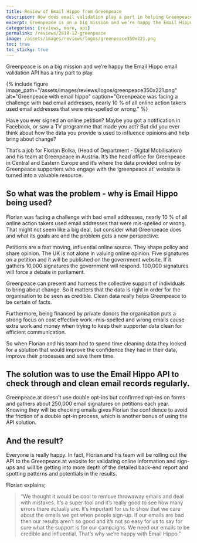 ```yaml
---
title: Review of Email Hippo from Greenpeace
descripion: How does email validation play a part in helping Greenpeace make the world a better place?
excerpt: Greenpeace is on a big mission and we’re happy the Email Hippo email validation API has a tiny part to play.
categories: [reviews, more, api]
permalink: /reviews/2018-12-greenpeace
image: /assets/images/reviews/logos/greenpeace350x221.png
toc: true
toc_sticky: true
---
```


<div><i class="fas fa-star" style="color:gold"></i><i class="fas fa-star" style="color:gold"></i><i class="fas fa-star" style="color:gold"></i><i class="fas fa-star" style="color:gold"></i><i class="fas fa-star" style="color:gold"></i></div>

Greenpeace is on a big mission and we’re happy the Email Hippo email validation API has a tiny part to play.

{% include figure image_path="/assets/images/reviews/logos/greenpeace350x221.png" alt="Greenpeace with email hippo" caption="Greenpeace was facing a challenge with bad email addresses, nearly 10 % of all online action takers used email addresses that were mis-spelled or wrong." %}

Have you ever signed an online petition? Maybe you got a notification in Facebook, or saw a TV programme that made you act? But did you ever think about how the data you provide is used to influence opinions and help bring about change?

That’s a job for Florian Bolka, (Head of Department - Digital Mobilisation) and his team at Greenpeace in Austria. It’s the head office for Greenpeace in Central and Eastern Europe and it’s where the data provided online by Greenpeace supporters who engage with the ‘greenpeace.at’ website is turned into a valuable resource.

## So what was the problem - why is Email Hippo being used?
Florian was facing a challenge with bad email addresses, nearly 10 % of all online action takers used email addresses that were mis-spelled or wrong. That might not seem like a big deal, but consider what Greenpeace does and what its goals are and the problem gets a new perspective.

Petitions are a fast moving, influential online source. They shape policy and share opinion. The UK is not alone in valuing online opinion. Five signatures on a petition and it will be published on the government website. If it gathers 10,000 signatures the government will respond. 100,000 signatures will force a debate in parliament.

Greenpeace can present and harness the collective support of individuals to bring about change. So it matters that the data is right in order for the organisation to be seen as credible. Clean data really helps Greenpeace to be certain of facts.

Furthermore, being financed by private donors the organisation puts a strong focus on cost effective work –mis-spelled and wrong emails cause extra work and money when trying to keep their supporter data clean for efficient communication.

So when Florian and his team had to spend time cleaning data they looked for a solution that would improve the confidence they had in their data, improve their processes and save them time.

## The solution was to use the Email Hippo API to check through and clean email records regularly. 
Greenpeace.at doesn’t use double opt-ins but confirmed opt-ins on forms and gathers about 250,000 email signatures on petitions each year. Knowing they will be checking emails gives Florian the confidence to avoid the friction of a double opt-in process, which is another bonus of using the API solution.

## And the result?
Everyone is really happy. In fact, Florian and his team will be rolling out the API to the Greenpeace.at website for validating online information and sign-ups and will be getting into more depth of the detailed back-end report and spotting patterns and potentials in the results.

Florian explains; 
> “We thought it would be cool to remove throwaway emails and deal with mistakes. It’s a super tool and it’s really good to see how many errors there actually are. It’s important for us to show that we care about the emails we get when people sign-up. If our emails are bad then our results aren’t so good and it’s not so easy for us to say for sure what the support is for our campaigns. We need our emails to be credible and influential. That’s why we’re happy with Email Hippo.”
